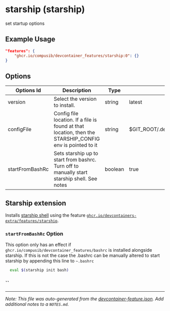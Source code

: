 
# starship (starship)

set startup options

## Example Usage

```json
"features": {
    "ghcr.io/compusib/devcontainer_features/starship:0": {}
}
```

## Options

| Options Id | Description | Type | Default Value |
|-----|-----|-----|-----|
| version | Select the version to install. | string | latest |
| configFile | Config file location. If a file is found at that location, then the STARSHIP_CONFIG env is pointed to it | string | \$GIT_ROOT/.devcontainer/config/starship.toml |
| startFromBashRc | Sets starship up to start from bashrc. Turn off to manually start starship shell. See notes  | boolean | true |

## Starship extension

Installs [starship shell](https://starship.rs/) using the feature [`ghcr.io/devcontainers-extra/features/starship`](https://github.com/devcontainers-extra/features/tree/main/src/starship).


### `startFromBashRc` Option

This option only has an effect if `ghcr.io/compusib/devcontainer_features/bashrc` is installed alongside starship.
If this is not the case the .bashrc can be manually altered to start starship by appending this line to `~.bashrc`

```bash
  eval $(starship init bash)
```

### ``

---

_Note: This file was auto-generated from the [devcontainer-feature.json](https://github.com/compusib/devcontainer_features/blob/main/src/starship/devcontainer-feature.json).  Add additional notes to a `NOTES.md`._
